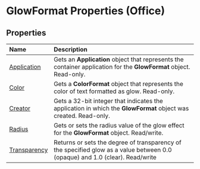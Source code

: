 
# GlowFormat Properties (Office)

## Properties



|**Name**|**Description**|
|:-----|:-----|
| [Application](561823d4-9b41-b9ca-71f4-ccb2a12e3ce9.md)|Gets an  **Application** object that represents the container application for the **GlowFormat** object. Read-only.|
| [Color](a25f8237-7a2a-db91-0989-737720a2c052.md)|Gets a  **ColorFormat** object that represents the color of text formatted as glow. Read-only.|
| [Creator](09e9dd6a-23ab-0cef-6c9c-a28b637faac9.md)|Gets a 32-bit integer that indicates the application in which the  **GlowFormat** object was created. Read-only.|
| [Radius](3609b6c7-656f-2d69-ef5d-86cfd94605af.md)|Gets or sets the radius value of the glow effect for the  **GlowFormat** object. Read/write.|
| [Transparency](708b5fcf-aaca-8968-9a12-1b3b53f5cb86.md)|Returns or sets the degree of transparency of the specified glow as a value between 0.0 (opaque) and 1.0 (clear). Read/write|
